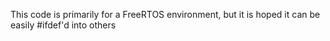 This code is primarily for a FreeRTOS environment, but it is hoped it can be easily #ifdef'd into others